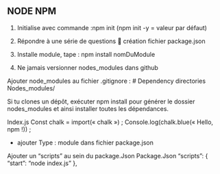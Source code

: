 ## NODE NPM
1.	Initialise avec  commande :npm init (npm init -y = valeur par défaut)
2.	Répondre à une série de questions  création fichier package.json

3.	Installe module, tape : npm install nomDuModule

4.	Ne jamais versionner nodes_modules dans github

Ajouter node_modules au fichier .gitignore :
	# Dependency directories
	Nodes_modules/

Si tu clones un dépôt, exécuter npm install pour générer le dossier nodes_modules et ainsi installer toutes les dépendances.

Index.js
Const chalk = import(« chalk ») ;
Console.log(chalk.blue(« Hello, npm !)) ;
+ ajouter 
Type : module dans fichier package.json

Ajouter un “scripts” au sein du package.Json
Package.Json
“scripts”: {
“start”: “node index.js”
},
